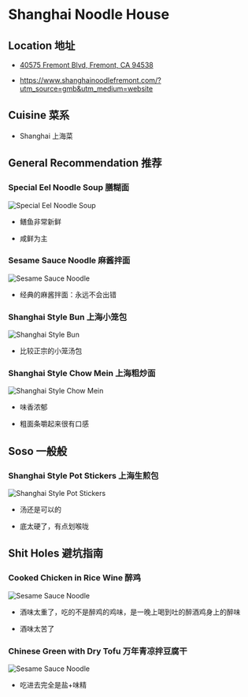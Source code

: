 # Shanghai Noodle House

## Location 地址

- [40575 Fremont Blvd, Fremont, CA 94538](https://goo.gl/maps/sjDSH9oSHLnmEoBBA)

- <https://www.shanghainoodlefremont.com/?utm_source=gmb&utm_medium=website>

## Cuisine 菜系

- Shanghai 上海菜

## General Recommendation 推荐

### Special Eel Noodle Soup 膳糊面

![Special Eel Noodle Soup](Pix2022Jun26th/special_eel_noodle_soup.jpg)

- 鳝鱼非常新鲜

- 咸鲜为主

### Sesame Sauce Noodle 麻酱拌面

![Sesame Sauce Noodle](Pix2022Jun26th/sesame_sauce_noodle.jpg)

- 经典的麻酱拌面：永远不会出错

### Shanghai Style Bun 上海小笼包

![Shanghai Style Bun](Pix2022Jun26th/shanghai_style_bun.jpg)

- 比较正宗的小笼汤包

### Shanghai Style Chow Mein 上海粗炒面

![Shanghai Style Chow Mein](Pix2022Jun26th/shanghai_style_chow_mein.jpg)

- 味香浓郁

- 粗面条嚼起来很有口感

## Soso 一般般

### Shanghai Style Pot Stickers 上海生煎包

![Shanghai Style Pot Stickers](Pix2022Jun26th/shanghai_style_pot_stickers.jpg)

- 汤还是可以的

- 底太硬了，有点划喉咙

## Shit Holes 避坑指南

### Cooked Chicken in Rice Wine 醉鸡

![Sesame Sauce Noodle](Pix2022Jun26th/cooked_chicken_in_rice_wine.jpg)

- 酒味太重了，吃的不是醉鸡的鸡味，是一晚上喝到吐的醉酒鸡身上的醉味

- 酒味太苦了

### Chinese Green with Dry Tofu 万年青凉拌豆腐干

![Sesame Sauce Noodle](Pix2022Jun26th/chinese_green_with_dry_tofu.jpg)

- 吃进去完全是盐+味精
